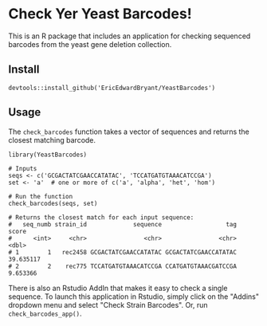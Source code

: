 # Check Yer Yeast Barcodes!

This is an R package that includes an application for checking sequenced barcodes from the yeast gene deletion collection.

## Install

```{r}
devtools::install_github('EricEdwardBryant/YeastBarcodes')
```

## Usage

The `check_barcodes` function takes a vector of sequences and returns the closest matching barcode.

```{r}
library(YeastBarcodes)

# Inputs
seqs <- c('GCGACTATCGAACCATATAC', 'TCCATGATGTAAACATCCGA')
set <- 'a'  # one or more of c('a', 'alpha', 'het', 'hom')

# Run the function
check_barcodes(seqs, set)

# Returns the closest match for each input sequence:
#   seq_numb strain_id             sequence                  tag     score
#      <int>     <chr>                <chr>                <chr>     <dbl>
# 1        1   rec2458 GCGACTATCGAACCATATAC GCGACTATCGAACCATATAC 39.635117
# 2        2    rec775 TCCATGATGTAAACATCCGA CCATGATGTAAACGATCCGA  9.653366
```

There is also an Rstudio AddIn that makes it easy to check a single sequence. To launch this application in Rstudio, simply click on the "Addins" dropdown menu and select "Check Strain Barcodes". Or, run `check_barcodes_app()`.
